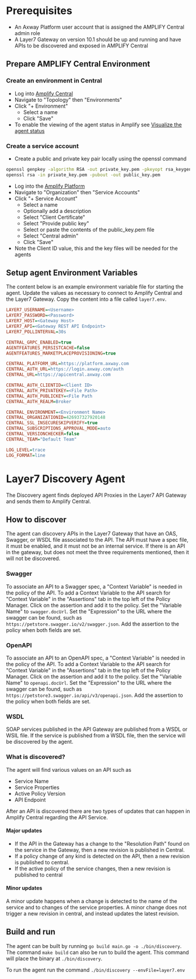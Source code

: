 # Prerequisites

* An Axway Platform user account that is assigned the AMPLIFY Central admin role
* A Layer7 Gateway on version 10.1 should be up and running and have APIs to be discovered and exposed in AMPLIFY Central

## Prepare AMPLIFY Central Environment

### Create an environment in Central

* Log into [Amplify Central](https://apicentral.axway.com)
* Navigate to "Topology" then "Environments"
* Click "+ Environment"
   * Select a name
   * Click "Save"
* To enable the viewing of the agent status in Amplify see [Visualize the agent status](https://docs.axway.com/bundle/amplify-central/page/docs/connect_manage_environ/environment_agent_resources/index.html#add-your-agent-resources-to-the-environment)

### Create a service account

* Create a public and private key pair locally using the openssl command

```sh
openssl genpkey -algorithm RSA -out private_key.pem -pkeyopt rsa_keygen_bits: 2048
openssl rsa -in private_key.pem -pubout -out public_key.pem
```

* Log into the [Amplify Platform](https://platform.axway.com)
* Navigate to "Organization" then "Service Accounts"
* Click "+ Service Account"
   * Select a name
   * Optionally add a description
   * Select "Client Certificate"
   * Select "Provide public key"
   * Select or paste the contents of the public_key.pem file
   * Select "Central admin"
   * Click "Save"
* Note the Client ID value, this and the key files will be needed for the agents

## Setup agent Environment Variables

The content below is an example environment variable file for starting the agent. Update the values as necessary to connect to Amplify Central and the Layer7 Gateway.
Copy the content into a file called `layer7.env`.

```ini
LAYER7_USERNAME=<Username>
LAYER7_PASSWORD=<Password>
LAYER7_HOST=<Gateway Host>
LAYER7_API=<Gateway REST API Endpoint>
LAYER7_POLLINTERVAL=30s

CENTRAL_GRPC_ENABLED=true
AGENTFEATURES_PERSISTCACHE=false
AGENTFEATURES_MARKETPLACEPROVISIONING=true

CENTRAL_PLATFORM_URL=https://platform.axway.com
CENTRAL_AUTH_URL=https://login.axway.com/auth
CENTRAL_URL=https://apicentral.axway.com

CENTRAL_AUTH_CLIENTID=<Client ID>
CENTRAL_AUTH_PRIVATEKEY=<File Path>
CENTRAL_AUTH_PUBLICKEY=<File Path
CENTRAL_AUTH_REALM=Broker

CENTRAL_ENVIRONMENT=<Environment Name>
CENTRAL_ORGANIZATIONID=426937327920148
CENTRAL_SSL_INSECURESKIPVERIFY=true
CENTRAL_SUBSCRIPTIONS_APPROVAL_MODE=auto
CENTRAL_VERSIONCHECKER=false
CENTRAL_TEAM="Default Team"

LOG_LEVEL=trace
LOG_FORMAT=line
```

# Layer7 Discovery Agent

The Discovery agent finds deployed API Proxies in the Layer7 API Gateway and sends them to Amplify Central.

## How to discover

The agent can discovery APIs in the Layer7 Gateway that have an OAS, Swagger, or WSDL file associated to the API. 
The API must have a spec file, it must be enabled, and it must not be an internal service.
If there is an API in the gateway, but does not meet the three requirements mentioned, then it will not be discovered.

### Swagger

To associate an API to a Swagger spec, a "Context Variable" is needed in the policy of the API.
To add a Context Variable to the API search for "Context Variable" in the "Assertions" tab in the top left of the Policy Manager.
Click on the assertion and add it to the policy. Set the "Variable Name" to `swagger.docUrl`. Set the "Expression" to the URL where the swagger can be found,
such as `https://petstore.swagger.io/v2/swagger.json`. Add the assertion to the policy when both fields are set.

### OpenAPI

To associate an API to an OpenAPI spec, a "Context Variable" is needed in the policy of the API.
To add a Context Variable to the API search for "Context Variable" in the "Assertions" tab in the top left of the Policy Manager.
Click on the assertion and add it to the policy. Set the "Variable Name" to `openapi.docUrl`. Set the "Expression" to the URL where the swagger can be found,
such as `https://petstore3.swagger.io/api/v3/openapi.json`. Add the assertion to the policy when both fields are set.

### WSDL

SOAP services published in the API Gateway are published from a WSDL or WSIL file. If the service is published from a WSDL file, then the service will be discovered by the agent.

### What is discovered?

The agent will find various values on an API such as
  * Service Name
  * Service Properties
  * Active Policy Version
  * API Endpoint

After an API is discovered there are two types of updates that can happen in Amplify Central regarding the API Service.

#### Major updates

  * If the API in the Gateway has a change to the "Resolution Path" found on the service in the Gateway, then a new revision is published in Central.
  * If a policy change of any kind is detected on the API, then a new revision is published to central.
  * If the active policy of the service changes, then a new revision is published to central

#### Minor updates

A minor update happens when a change is detected to the name of the service and to changes of the service properties.
A minor change does not trigger a new revision in central, and instead updates the latest revision.

## Build and run

The agent can be built by running `go build main.go -o ./bin/discovery`. The command `make build` can also be run to build the agent. This command will place the binary at `./bin/discovery`.

To run the agent run the command `./bin/discovery --envFile=layer7.env`

